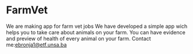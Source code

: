 # FarmVet
We are making app for farm vet jobs
We have developed a simple app wich helps you to take care about animals on your farm.
You can have evidence and preview of health of every animal on your farm.
Contact me:ebronja1@etf.unsa.ba

